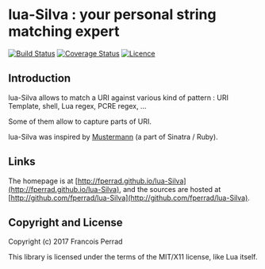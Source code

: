 
lua-Silva : your personal string matching expert
================================================

[![Build Status](https://travis-ci.org/fperrad/lua-Silva.png)](https://travis-ci.org/fperrad/lua-Silva)
[![Coverage Status](https://coveralls.io/repos/fperrad/lua-Silva/badge.png?branch=master)](https://coveralls.io/r/fperrad/lua-Silva?branch=master)
[![Licence](http://img.shields.io/badge/Licence-MIT-brightgreen.svg)](COPYRIGHT)

Introduction
------------

lua-Silva allows to match a URI against various kind of pattern :
URI Template, shell, Lua regex, PCRE regex, ...

Some of them allow to capture parts of URI.

lua-Silva was inspired by [Mustermann](http://sinatrarb.com/mustermann/)
(a part of Sinatra / Ruby).

Links
-----

The homepage is at [http://fperrad.github.io/lua-Silva](http://fperrad.github.io/lua-Silva),
and the sources are hosted at [http://github.com/fperrad/lua-Silva](http://github.com/fperrad/lua-Silva).

Copyright and License
---------------------

Copyright (c) 2017 Francois Perrad

This library is licensed under the terms of the MIT/X11 license, like Lua itself.


